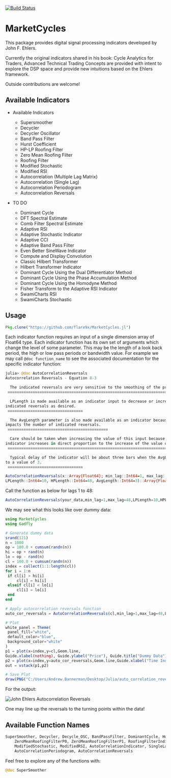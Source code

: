 [![Build Status](https://travis-ci.org/flare9x/MarketCycles.jl.svg?branch=master)](https://travis-ci.org/flare9x/MarketCycles.jl)

# MarketCycles

This package provides digital signal processing indicators developed by John F. Ehlers.

Currently the original indicators shared in his book: Cycle Analytics for Traders, Advanced Technical Trading Concepts are provided with intent to explore the DSP space and provide new intuitions based on the Ehlers framework. 

Outside contributions are welcome! 

## Available Indicators

*   Available Indicators
    *   Supersmoother
    *   Decycler
    *   Decycler Oscillator
    *   Band Pass Filter
    *   Hurst Coefficient 
    *   HP-LP Roofing Filter 
    *   Zero Mean Roofing Filter 
    *   Roofing Filter 
    *   Modified Stochastic 
    *   Modified RSI 
    *   Autocorrelation (Multiple Lag Matrix) 
    *   Autocorrelation (Single Lag) 
    *   Autocorrelation Periodogram 
    *   Autocorrelation Reversals 
    
*   TO DO
    *   Dominant Cycle
    *   DFT Spectral Estimate
    *   Comb Filter Spectral Estimate
    *   Adaptive RSI
    *   Adaptive Stochastic Indicator
    *   Adaptive CCI 
    *   Adaptive Band Pass Filter 
    *   Even Better SineWave Indicator 
    *   Compute and Display Convolution
    *   Classic Hilbert Transformer
    *   Hilbert Transformer Indicator
    *   Dominant Cycle Using the Dual Differentiator Method
    *   Dominant Cycle Using the Phase Accumulation Method
    *   Dominant Cycle Using the Homodyne Method
    *   Fisher Transform to the Adaptive RSI Indicator
    *   SwamiCharts RSI
    *   SwamiCharts Stochastic
    
 
## Usage
   ```julia
Pkg.clone("https://github.com/flare9x/MarketCycles.jl")
``` 

Each indicator function requires an input of a single dimension array of Float64 type. Each indicator function has its own set of arguments which change the level of some parameter. This may be the length of a look back period, the high or low pass periods or bandwidth value. For example we may call ```@doc function_name``` to see the associated documentation for the specific indicator function: 

   ```julia
julia> @doc AutoCorrelationReversals
  Autocorrelation Reversals - Equation 8-3

     The indicated reversals are very sensitive to the smoothing of the price data.
    ≡≡≡≡≡≡≡≡≡≡≡≡≡≡≡≡≡≡≡≡≡≡≡≡≡≡≡≡≡≡≡≡≡≡≡≡≡≡≡≡≡≡≡≡≡≡≡≡≡≡≡≡≡≡≡≡≡≡≡≡≡≡≡≡≡≡≡≡≡≡≡≡≡≡≡≡≡≡≡≡

     LPLength is made available as an indicator input to decrease or increase the number of
 indicated reversals as desired.
    ≡≡≡≡≡≡≡≡≡≡≡≡≡≡≡≡≡≡≡≡≡≡≡≡≡≡≡≡≡≡≡≡≡

     The AvgLength parameter is also made available as an indicator because this averaging also
 impacts the number of indicated reversals.
    ≡≡≡≡≡≡≡≡≡≡≡≡≡≡≡≡≡≡≡≡≡≡≡≡≡≡≡≡≡≡≡≡≡≡≡≡≡≡≡≡≡≡≡≡

     Care should be taken when increasing the value of this input because the lag of the
 indicator increases in direct proportion to the increase of the value of the AvgLength.
    ≡≡≡≡≡≡≡≡≡≡≡≡≡≡≡≡≡≡≡≡≡≡≡≡≡≡≡≡≡≡≡≡≡≡≡≡≡≡≡≡≡≡≡≡≡≡≡≡≡≡≡≡≡≡≡≡≡≡≡≡≡≡≡≡≡≡≡≡≡≡≡≡≡≡≡≡≡≡≡≡≡≡≡≡≡≡≡≡≡

     Typical delay of the indicator will be about three bars when the AvgLength parameter is set
 to a value of 3.
    ≡≡≡≡≡≡≡≡≡≡≡≡≡≡≡≡≡≡≡≡≡≡≡≡≡≡≡≡≡≡≡≡≡

  AutoCorrelationReversals(x::Array{Float64}; min_lag::Int64=1, max_lag::Int64=48,
  LPLength::Int64=10, HPLength::Int64=48, AvgLength::Int64=3)::Array{Float64}
```
Call the function as below for lags 1 to 48: 

 ```julia
AutoCorrelationReversals(your_data,min_lag=1,max_lag=48,LPLength=10,HPLength=48,AvgLength=3)
 ```
We may see what this looks like over dummy data: 

   ```julia
using MarketCycles
using Gadfly

# Generate dummy data
srand(121)
n = 1000
op = 100.0 + cumsum(randn(n))
hi = op + rand(n)
lo = op - rand(n)
cl = 100.0 + cumsum(randn(n))
index = collect(1:1:length(cl))
for i = 1:n
    if cl[i] > hi[i]
        cl[i] = hi[i]
    elseif cl[i] < lo[i]
        cl[i] = lo[i]
    end
end

# Apply autocorrelation reversals function
auto_cor_reversals = AutoCorrelationReversals(cl,min_lag=1,max_lag=48,LPLength=10,HPLength=48,AvgLength=3)

# Plot
white_panel = Theme(
    panel_fill="white",
    default_color="blue",
    background_color="white"
)
p1 = plot(x=index,y=cl,Geom.line,
Guide.xlabel(nothing), Guide.ylabel("Price"), Guide.title("Dummy Data"),white_panel)
p2 = plot(x=index,y=auto_cor_reversals,Geom.line,Guide.xlabel("Time Index"),Guide.title("Autocorrelation Reversals"), Guide.ylabel("Autocorrelation Reversals"),white_panel)
out = vstack(p1,p2)

# Save Plot
draw(PNG("C:/Users/Andrew.Bannerman/Desktop/Julia/auto_correlation_reversals.png", 1500px, 800px), out)
```

For the output: 

![John Ehlers Autocorrelation Reversals](https://github.com/flare9x/MarketCycles.jl/blob/master/examples/auto_correlation_reversals_readme.png)

One may line up the reversals to the turning points within the data!

## Available Function Names 
```julia
SuperSmoother, Decycler, Decycle_OSC, BandPassFilter, DominantCycle, HurstCoefficient, HPLPRoofingFilter,
    ZeroMeanRoofingFilterP0, ZeroMeanRoofingFilterP1, RoofingFilterIndicator,
    ModifiedStochastic, ModifiedRSI, AutoCorrelationIndicator, SingleLagAutoCorrelationIndicator, 
    AutoCorrelationPeriodogram, AutoCorrelationReversals
```
Feel free to explore any of the functions with:

```julia
@doc SuperSmoother
```


